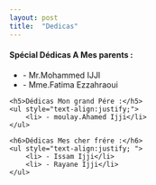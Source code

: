 ```yaml
---
layout: post
title:  "Dedicas"
---
```


	
<h4>Spécial Dédicas A Mes parents :</h4>
	<ul style="text-align:justify;">
	<li> - Mr.Mohammed IJJI</li>
	<li> - Mme.Fatima Ezzahraoui</li>
	</ul>

	<h5>Dédicas Mon grand Pére :</h5>
	<ul style="text-align:justify;">
		<li> - moulay.Ahamed Ijji</li>	
	</ul>

	<h6>Dédicas Mes cher frére :</h6>
	<ul style="text-align:justify; ">
		<li> - Issam Ijji</li>
		<li> - Rayane Ijji</li>
	</ul>




